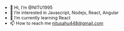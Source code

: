 - 👋 Hi, I’m @NITU1995
- 👀 I’m interested in Javascript, Nodejs, React, Angular
- 🌱 I’m currently learning React
- 📫 How to reach me nitusahu448@gmail.com

<!---
NITU1995/NITU1995 is a ✨ special ✨ repository because its `README.md` (this file) appears on your GitHub profile.
You can click the Preview link to take a look at your changes.
--->
